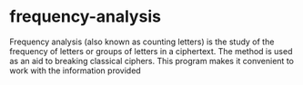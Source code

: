 # frequency-analysis
Frequency analysis (also known as counting letters) is the study of the frequency of letters or groups of letters in a ciphertext. The method is used as an aid to breaking classical ciphers.
This program makes it convenient to work with the information provided
